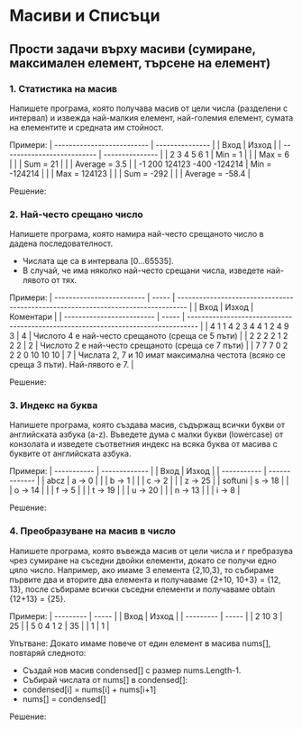 # Масиви и Списъци
## Прости задачи върху масиви (сумиране, максимален елемент, търсене на елемент)
### 1. Статистика на масив
Напишете програма, която получава масив от цели числа (разделени  с интервал) и извежда най-малкия елемент, най-големия елемент, сумата на елементите и средната им стойност.

Примери:
| -------------------------- | --------------- | 
| Вход                       | Изход           | 
| -------------------------- | --------------- | 
| 2 3 4 5 6 1                | Min = 1         | 
|                            | Max = 6         | 
|                            | Sum = 21        | 
|                            | Average = 3.5   | 
| -1 200 124123 -400 -124214 | Min = -124214   | 
|                            | Max = 124123    | 
|                            | Sum = -292      | 
|                            | Average = -58.4 | 

Решение:

### 2. Най-често срещано число
Напишете програма, която намира най-често срещаното число в дадена последователност.
- Числата ще са в интервала [0…65535].
- В случай, че има няколко най-често срещани числа, изведете най-лявото от тях.

Примери:
| ------------------------- | ----- | ---------------------------------------------------------------------------------  | 
| Вход                      | Изход | Коментари                                                                          | 
| ------------------------- | ----- | ---------------------------------------------------------------------------------  | 
| 4 1 1 4 2 3 4 4 1 2 4 9 3 | 4     | Числото 4 е най-често срещаното (среща се 5 пъти)                                  | 
| 2 2 2 2 1 2 2 2           | 2     | Числото 2 е най-често срещаното (среща се 7 пъти)                                  | 
| 7 7 7 0 2 2 2 0 10 10 10  | 7	    | Числата 2, 7 и 10 имат максимална честота (всяко се среща 3 пъти). Най-лявото е 7. | 

Решение:

### 3. Индекс на буква
Напишете програма, която създава масив, съдържащ всички букви от английската азбука (a-z). Въведете дума с малки букви (lowercase) от конзолата и изведете съответния индекс на всяка буква от масива с буквите от английската азбука.

Примери:
| ----------- | ------------- | 
| Вход        | Изход         | 
| ----------- | ------------- | 
| abcz        | a -> 0        | 
|             | b -> 1        | 
|             | c -> 2        | 
|             | z -> 25       | 
| softuni     | s -> 18       | 
|             | o -> 14       | 
|             | f -> 5        | 
|             | t -> 19       | 
|             | u -> 20       | 
|             | n -> 13       | 
|             | i -> 8        | 

Решение: 

### 4. Преобразуване на масив в число
Напишете програма, която въвежда масив от цели числа и г пребразува чрез сумиране  на съседни двойки елементи, докато се получи едно цяло число. Например, ако имаме 3 елемента {2,10,3},  то събираме първите два и вторите два елемента и получаваме {2+10, 10+3} = {12, 13}, после събираме всички съседни елементи и получаваме obtain {12+13} = {25}.

Примери:
| --------- | ----- | 
| Вход      | Изход | 
| --------- | ----- | 
| 2 10 3    | 25    | 
| 5 0 4 1 2 | 35    | 
| 1         | 1     | 

Упътване:
Докато имаме повече от един елемент в масива nums[], повтаряй следното:
- Създай нов масив condensed[] с размер nums.Length-1.
- Събирай числата от nums[] в condensed[]:
- condensed[i] = nums[i] + nums[i+1]
- nums[] = condensed[]

Решение: 
 

